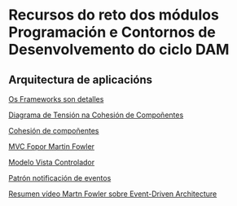 Recursos do reto dos módulos Programación e Contornos de Desenvolvemento do ciclo DAM
=====================================================================================

## Arquitectura de aplicacións

[Os Frameworks son detalles](./code_complete/Frameworks%20are%20details%20Clean%20Architecture.md)

[Diagrama de Tensión na Cohesión de Compoñentes](./code_complete/component%20cohesion%20tension%20diagram.md)

[Cohesión de compoñentes](./code_complete/component%20cohesion.md)

[MVC Fopor Martin Fowler](./code_complete/MVC%20Fowler.md)

[Modelo Vista Controlador](./code_complete/MVC.md)

[Patrón notificación de eventos](./code_complete/patrón%20notificación%20de%20eventos.md)

[Resumen vídeo Martn Fowler sobre Event-Driven Architecture](./code_complete/video%20event%20driven%20architecture.md)